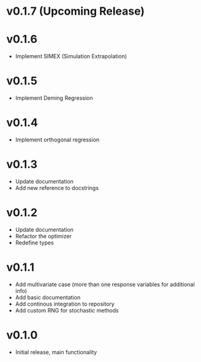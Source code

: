 # v0.1.7 (Upcoming Release)


# v0.1.6

- Implement SIMEX (Simulation Extrapolation)

# v0.1.5 

- Implement Deming Regression

# v0.1.4

- Implement orthogonal regression


# v0.1.3

- Update documentation
- Add new reference to docstrings 


# v0.1.2

- Update documentation
- Refactor the optimizer
- Redefine types



# v0.1.1

- Add multivariate case (more than one response variables for additional info)
- Add basic documentation 
- Add continous integration to repository
- Add custom RNG for stochastic methods



# v0.1.0 

- Initial release, main functionality
